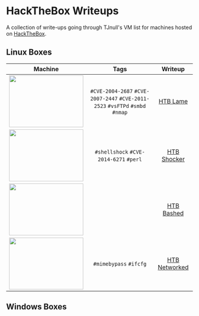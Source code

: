 # HackTheBox Writeups

A collection of write-ups going through TJnull's VM list for machines hosted on [HackTheBox](https://hackthebox.eu).

## Linux Boxes

| Machine       |      Tags     |  Writeup |
|:-------------:| :-------------:| :-----------:|
|<img src="https://github.com/Kr1tz3x3/HTB-Writeups/assets/36839792/9c35dd89-f8d4-4266-9ba2-0933f23e5000" width=200 height=140> | <code>#CVE-2004-2687</code> <code>#CVE-2007-2447</code> <code>#CVE-2011-2523</code> <code>#vsFTPd</code> <code>#smbd</code> <code>#nmap</code> | [HTB Lame](https://github.com/Kr1tz3x3/HTB-Writeups/blob/main/HTB%20Linux%20Boxes/HTB%20Lame%20Writeup.md)|
| <img src="https://github.com/Kr1tz3x3/HTB-Writeups/assets/36839792/9d6afc69-aedd-4405-a784-2c86fba01c57" width=200 height=140>| <code>#shellshock</code> <code>#CVE-2014-6271</code> <code>#perl</code> | [HTB Shocker](https://github.com/Kr1tz3x3/HTB-Writeups/blob/main/HTB%20Linux%20Boxes/HTB%20Shocker%20Writeup.md)|
| <img src="https://github.com/Kr1tz3x3/HTB-Writeups/assets/36839792/bc2e6328-854b-4bed-bd57-34ac4b8e9410" width=200 height=140> ||[HTB Bashed](https://github.com/Kr1tz3x3/HTB-Writeups/blob/main/HTB%20Linux%20Boxes/HTB%20Bashed%20Writeup.md)|
| <img src="https://github.com/Kr1tz3x3/HTB-Writeups/assets/36839792/bc2e6328-854b-4bed-bd57-34ac4b8e9410" width=200 height=140> |<code>#mimebypass</code> <code>#ifcfg</code> | [HTB Networked](https://github.com/Kr1tz3x3/HTB-Writeups/blob/main/HTB%20Linux%20Boxes/HTB%20Networked%20Writeup.md)|

## Windows Boxes
